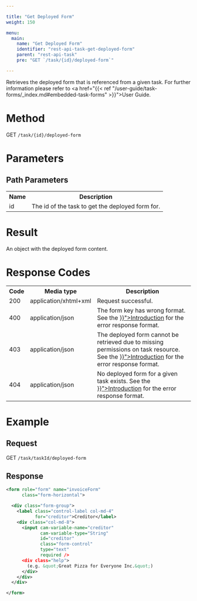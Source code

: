 ```yaml
---

title: "Get Deployed Form"
weight: 150

menu:
  main:
    name: "Get Deployed Form"
    identifier: "rest-api-task-get-deployed-form"
    parent: "rest-api-task"
    pre: "GET `/task/{id}/deployed-form`"

---
```


Retrieves the deployed form that is referenced from a given task. For further information please refer to 
<a href="{{< ref "/user-guide/task-forms/_index.md#embedded-task-forms" >}}">User Guide</a>.


# Method

GET `/task/{id}/deployed-form`

# Parameters

## Path Parameters

<table class="table table-striped">
  <tr>
    <th>Name</th>
    <th>Description</th>
  </tr>
  <tr>
    <td>id</td>
    <td>The id of the task to get the deployed form for.</td>
  </tr>
</table>

# Result

An object with the deployed form content.

# Response Codes

<table class="table table-striped">
  <tr>
    <th>Code</th>
    <th>Media type</th>
    <th>Description</th>
  </tr>
  <tr>
    <td>200</td>
    <td>application/xhtml+xml</td>
    <td>Request successful.</td>
  </tr>
  <tr>
    <td>400</td>
    <td>application/json</td>
    <td>The form key has wrong format.
    See the <a href="{{< ref "/reference/rest/overview/_index.md#error-handling" >}}">Introduction</a>
    for the error response format.</td>
  </tr>
  <tr>
    <td>403</td>
    <td>application/json</td>
    <td>The deployed form cannot be retrieved due to missing permissions on task resource. 
    See the <a href="{{< ref "/reference/rest/overview/_index.md#error-handling" >}}">Introduction</a> 
    for the error response format.</td>
  </tr>
  <tr>
    <td>404</td>
    <td>application/json</td>
    <td>No deployed form for a given task exists. 
    See the <a href="{{< ref "/reference/rest/overview/_index.md#error-handling" >}}">Introduction</a> 
    for the error response format.</td>
  </tr>
</table>

# Example

## Request

GET `/task/taskId/deployed-form`

## Response

```xml
<form role="form" name="invoiceForm"
      class="form-horizontal">

  <div class="form-group">
    <label class="control-label col-md-4"
           for="creditor">Creditor</label>
    <div class="col-md-8">
      <input cam-variable-name="creditor"
             cam-variable-type="String"
             id="creditor"
             class="form-control"
             type="text"
             required />
      <div class="help">
        (e.g. &quot;Great Pizza for Everyone Inc.&quot;)
      </div>
    </div>
  </div>

</form>
```
